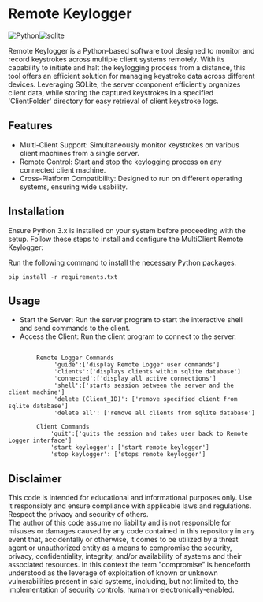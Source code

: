 # Remote Keylogger

<img src="https://img.shields.io/badge/Python-FFD43B?style=for-the-badge&logo=python&logoColor=blue" alt="Python"><img src="https://img.shields.io/badge/Sqlite-003B57?style=for-the-badge&logo=sqlite&logoColor=white" alt="sqlite">

Remote Keylogger is a Python-based software tool designed to monitor and record keystrokes across multiple client systems remotely. With its capability to initiate and halt the keylogging process from a distance, this tool offers an efficient solution for managing keystroke data across different devices. Leveraging SQLite, the server component efficiently organizes client data, while storing the captured keystrokes in a specified 'ClientFolder' directory for easy retrieval of client keystroke logs.


## Features

* Multi-Client Support: Simultaneously monitor keystrokes on various client machines from a single server.
* Remote Control: Start and stop the keylogging process on any connected client machine.
* Cross-Platform Compatibility: Designed to run on different operating systems, ensuring wide usability.



## Installation

Ensure Python 3.x is installed on your system before proceeding with the setup. Follow these steps to install and configure the MultiClient Remote Keylogger:

Run the following command to install the necessary Python packages.

`
  pip install -r requirements.txt
`


## Usage 

* Start the Server: Run the server program to start the interactive shell and send commands to the client.
* Access the Client: Run the client program to connect to the server.


```

        Remote Logger Commands
             'guide':['display Remote Logger user commands']
             'clients':['displays clients within sqlite database']
             'connected':['display all active connections']
             'shell':['starts session between the server and the client machine']
             'delete (Client_ID)': ['remove specified client from sqlite database']
             'delete all': ['remove all clients from sqlite database']
             
        Client Commands                                                
            'quit':['quits the session and takes user back to Remote Logger interface']           
            'start keylogger': ['start remote keylogger']
            'stop keylogger': ['stops remote keylogger']   

```



## Disclaimer

This code is intended for educational and informational purposes only. Use it responsibly and ensure compliance with applicable laws and regulations. Respect the privacy and security of others.  
The author of this code assume no liability and is not responsible for misuses or damages caused by any code contained in this repository in any event that, accidentally or otherwise, it comes to be utilized by a threat agent or unauthorized entity as a means to compromise the security, privacy, confidentiality, integrity, and/or availability of systems and their associated resources. In this context the term "compromise" is henceforth understood as the leverage of exploitation of known or unknown vulnerabilities present in said systems, including, but not limited to, the implementation of security controls, human or electronically-enabled.

